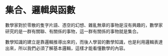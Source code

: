 # 集合、邏輯與函數

數學家對於零散的隻字片語、憑空的幻想、雜亂無章的事物是沒有興趣的，數學家研究的是一群有關聯、有關係的事物，這一群有關係的事物就是集合。

數學知識的建立是靠邏輯推導出來的，而後人學習的數學知識，也是利用邏輯表達出來，所以我們必須了解基本邏輯，這樣才能看懂數學的內容。

